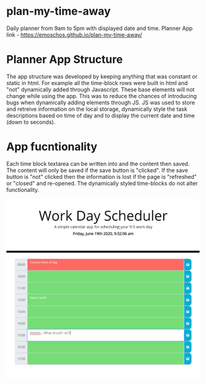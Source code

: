 # plan-my-time-away
Daily planner from 9am to 5pm with displayed date and time.
Planner App link - https://emoschos.github.io/plan-my-time-away/

# Planner App Structure
The app structure was developed by keeping anything that was constant or static in html.
For example all the time-block rows were built in html and "not" dynamically added through Javascript.  These base elements will not change while using the app. This was to reduce the chances of introducing bugs when dynamically adding elements through JS.
JS was used to store and retreive information on the local storage, dynamically style the task descriptions based on time of day and to display the current date and time (down to seconds).

# App fucntionality
Each time block textarea can be written into and the content then  saved.  The content will only be saved if the save button is "clicked".  If the save button is "not" clicked then the information is lost if the page is "refreshed" or "closed" and re-opened. 
The dynamically styled time-blocks do not alter functionality.

![Planner App](./assets/planner-app-screenshot.JPG)
